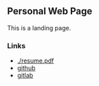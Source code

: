 ## Personal Web Page
This is a landing page.

### Links
- [./resume.pdf](./resume.pdf)
- [github](github.com/zblach)
- [gitlab](gitlab.com/zblach)
